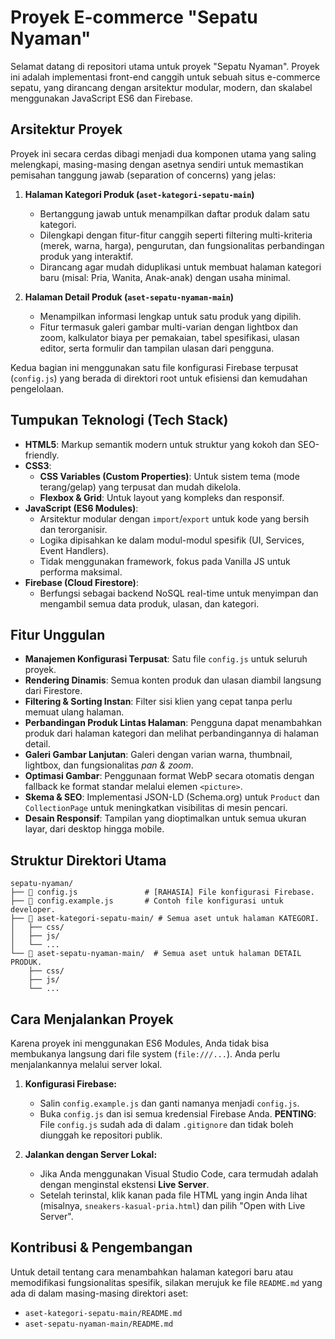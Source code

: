 # Proyek E-commerce "Sepatu Nyaman"

Selamat datang di repositori utama untuk proyek "Sepatu Nyaman". Proyek ini adalah implementasi front-end canggih untuk sebuah situs e-commerce sepatu, yang dirancang dengan arsitektur modular, modern, dan skalabel menggunakan JavaScript ES6 dan Firebase.

## Arsitektur Proyek

Proyek ini secara cerdas dibagi menjadi dua komponen utama yang saling melengkapi, masing-masing dengan asetnya sendiri untuk memastikan pemisahan tanggung jawab (separation of concerns) yang jelas:

1.  **Halaman Kategori Produk (`aset-kategori-sepatu-main`)**
    *   Bertanggung jawab untuk menampilkan daftar produk dalam satu kategori.
    *   Dilengkapi dengan fitur-fitur canggih seperti filtering multi-kriteria (merek, warna, harga), pengurutan, dan fungsionalitas perbandingan produk yang interaktif.
    *   Dirancang agar mudah diduplikasi untuk membuat halaman kategori baru (misal: Pria, Wanita, Anak-anak) dengan usaha minimal.

2.  **Halaman Detail Produk (`aset-sepatu-nyaman-main`)**
    *   Menampilkan informasi lengkap untuk satu produk yang dipilih.
    *   Fitur termasuk galeri gambar multi-varian dengan lightbox dan zoom, kalkulator biaya per pemakaian, tabel spesifikasi, ulasan editor, serta formulir dan tampilan ulasan dari pengguna.

Kedua bagian ini menggunakan satu file konfigurasi Firebase terpusat (`config.js`) yang berada di direktori root untuk efisiensi dan kemudahan pengelolaan.

## Tumpukan Teknologi (Tech Stack)

*   **HTML5**: Markup semantik modern untuk struktur yang kokoh dan SEO-friendly.
*   **CSS3**:
    *   **CSS Variables (Custom Properties)**: Untuk sistem tema (mode terang/gelap) yang terpusat dan mudah dikelola.
    *   **Flexbox & Grid**: Untuk layout yang kompleks dan responsif.
*   **JavaScript (ES6 Modules)**:
    *   Arsitektur modular dengan `import`/`export` untuk kode yang bersih dan terorganisir.
    *   Logika dipisahkan ke dalam modul-modul spesifik (UI, Services, Event Handlers).
    *   Tidak menggunakan framework, fokus pada Vanilla JS untuk performa maksimal.
*   **Firebase (Cloud Firestore)**:
    *   Berfungsi sebagai backend NoSQL real-time untuk menyimpan dan mengambil semua data produk, ulasan, dan kategori.

## Fitur Unggulan

- **Manajemen Konfigurasi Terpusat**: Satu file `config.js` untuk seluruh proyek.
- **Rendering Dinamis**: Semua konten produk dan ulasan diambil langsung dari Firestore.
- **Filtering & Sorting Instan**: Filter sisi klien yang cepat tanpa perlu memuat ulang halaman.
- **Perbandingan Produk Lintas Halaman**: Pengguna dapat menambahkan produk dari halaman kategori dan melihat perbandingannya di halaman detail.
- **Galeri Gambar Lanjutan**: Galeri dengan varian warna, thumbnail, lightbox, dan fungsionalitas *pan & zoom*.
- **Optimasi Gambar**: Penggunaan format WebP secara otomatis dengan fallback ke format standar melalui elemen `<picture>`.
- **Skema & SEO**: Implementasi JSON-LD (Schema.org) untuk `Product` dan `CollectionPage` untuk meningkatkan visibilitas di mesin pencari.
- **Desain Responsif**: Tampilan yang dioptimalkan untuk semua ukuran layar, dari desktop hingga mobile.

## Struktur Direktori Utama

```
sepatu-nyaman/
├── 📄 config.js               # [RAHASIA] File konfigurasi Firebase.
├── 📄 config.example.js       # Contoh file konfigurasi untuk developer.
├── 📁 aset-kategori-sepatu-main/ # Semua aset untuk halaman KATEGORI.
│   ├── css/
│   ├── js/
│   └── ...
└── 📁 aset-sepatu-nyaman-main/  # Semua aset untuk halaman DETAIL PRODUK.
    ├── css/
    ├── js/
    └── ...
```

## Cara Menjalankan Proyek

Karena proyek ini menggunakan ES6 Modules, Anda tidak bisa membukanya langsung dari file system (`file:///...`). Anda perlu menjalankannya melalui server lokal.

1.  **Konfigurasi Firebase:**
    *   Salin `config.example.js` dan ganti namanya menjadi `config.js`.
    *   Buka `config.js` dan isi semua kredensial Firebase Anda. **PENTING**: File `config.js` sudah ada di dalam `.gitignore` dan tidak boleh diunggah ke repositori publik.

2.  **Jalankan dengan Server Lokal:**
    *   Jika Anda menggunakan Visual Studio Code, cara termudah adalah dengan menginstal ekstensi **Live Server**.
    *   Setelah terinstal, klik kanan pada file HTML yang ingin Anda lihat (misalnya, `sneakers-kasual-pria.html`) dan pilih "Open with Live Server".

## Kontribusi & Pengembangan

Untuk detail tentang cara menambahkan halaman kategori baru atau memodifikasi fungsionalitas spesifik, silakan merujuk ke file `README.md` yang ada di dalam masing-masing direktori aset:

- `aset-kategori-sepatu-main/README.md`
- `aset-sepatu-nyaman-main/README.md`